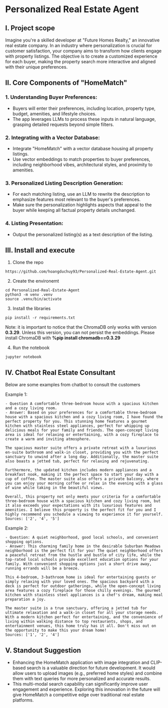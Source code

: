 # Personalized Real Estate Agent

## I. Project scope
Imagine you're a skilled developer at "Future Homes Realty," an innovative real estate company. In an industry where personalization is crucial for customer satisfaction, your company aims to transform how clients engage with property listings. The objective is to create a customized experience for each buyer, making the property search more interactive and aligned with their unique preferences.

## II. Core Components of "HomeMatch"
### 1. Understanding Buyer Preferences:
- Buyers will enter their preferences, including location, property type, budget, amenities, and lifestyle choices.
- The app leverages LLMs to process these inputs in natural language, grasping detailed requests beyond simple filters.

### 2. Integrating with a Vector Database:
- Integrate "HomeMatch" with a vector database housing all property listings.
- Use vector embeddings to match properties to buyer preferences, including neighborhood vibes, architectural styles, and proximity to amenities.

### 3. Personalized Listing Description Generation:
- For each matching listing, use an LLM to rewrite the description to emphasize features most relevant to the buyer's preferences.
- Make sure the personalization highlights aspects that appeal to the buyer while keeping all factual property details unchanged.

### 4. Listing Presentation:
- Output the personalized listing(s) as a text description of the listing.

## III. Install and execute
1. Clone the repo
```
https://github.com/hoangduchuy93/Personalized-Real-Estate-Agent.git
```

2. Create the environemt
```
cd Personalized-Real-Estate-Agent
python3 -m venv .venv
source .venv/bin/activate
```

3. Install the libraries
```
pip install -r requirements.txt
```

Note: it is important to notice that the ChromaDB only works with version **0.3.29**. Unless this version, you can not persist the embeddings. Please install ChromaDB with **%pip install chromadb==0.3.29**

4. Run the notebook
```
jupyter notebook
```

## IV. Chatbot Real Estate Consultant
Below are some examples from chatbot to consult the customers

Example 1:
```
- Question A comfortable three-bedroom house with a spacious kitchen and a cozy living room.
- Answer: Based on your preferences for a comfortable three-bedroom house with a spacious kitchen and a cozy living room, I have found the perfect property for you. This stunning home features a gourmet kitchen with stainless steel appliances, perfect for whipping up delicious meals for your family and friends. The open-concept living area is ideal for relaxing or entertaining, with a cozy fireplace to create a warm and inviting atmosphere.

The spacious master suite offers a private retreat with a luxurious en-suite bathroom and walk-in closet, providing you with the perfect sanctuary to unwind after a long day. Additionally, the master suite also boasts a jetted tub, perfect for relaxing and rejuvenating.

Furthermore, the updated kitchen includes modern appliances and a breakfast nook, making it the perfect space to start your day with a cup of coffee. The master suite also offers a private balcony, where you can enjoy your morning coffee or relax in the evening with a glass of wine while taking in the beautiful views.

Overall, this property not only meets your criteria for a comfortable three-bedroom house with a spacious kitchen and cozy living room, but it also exceeds your expectations with its luxurious features and amenities. I believe this property is the perfect fit for you and I highly recommend you schedule a viewing to experience it for yourself.
Sources: ['2', '4', '5']
```

Example 2:
```
- Question: A quiet neighborhood, good local schools, and convenient shopping options.
- Answer: This charming family home in the desirable Suburban Meadows neighborhood is the perfect fit for you! The quiet neighborhood offers a peaceful retreat from the hustle and bustle of city life, while the top-rated local schools provide excellent education options for your family. With convenient shopping options just a short drive away, running errands will be a breeze.

This 4-bedroom, 3-bathroom home is ideal for entertaining guests or simply relaxing with your loved ones. The spacious backyard with a deck is perfect for outdoor gatherings, while the open-concept living area features a cozy fireplace for those chilly evenings. The gourmet kitchen with stainless steel appliances is a chef's dream, making meal preparation a joy.

The master suite is a true sanctuary, offering a jetted tub for ultimate relaxation and a walk-in closet for all your storage needs. With a modern kitchen perfect for entertaining, and the convenience of living within walking distance to top restaurants, shops, and entertainment venues, this home truly has it all. Don't miss out on the opportunity to make this your dream home!
Sources: ['1', '2', '4']
```

## V. Standout Suggestion
- Enhancing the HomeMatch application with image integration and CLIP-based search is a valuable direction for future development. It would allow users to upload images (e.g., preferred home styles) and combine them with text queries for more personalized and accurate results.
- This multi-modal search capability can significantly improve user engagement and experience. Exploring this innovation in the future will give HomeMatch a competitive edge over traditional real estate platforms.
